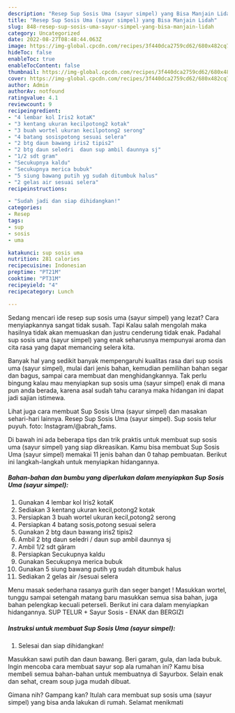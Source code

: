 ```yaml
---
description: "Resep Sup Sosis Uma (sayur simpel) yang Bisa Manjain Lidah"
title: "Resep Sup Sosis Uma (sayur simpel) yang Bisa Manjain Lidah"
slug: 848-resep-sup-sosis-uma-sayur-simpel-yang-bisa-manjain-lidah
category: Uncategorized
date: 2022-08-27T08:48:44.063Z
image: https://img-global.cpcdn.com/recipes/3f440dca2759cd62/680x482cq70/sup-sosis-uma-sayur-simpel-foto-resep-utama.jpg
hideToc: false
enableToc: true
enableTocContent: false
thumbnail: https://img-global.cpcdn.com/recipes/3f440dca2759cd62/680x482cq70/sup-sosis-uma-sayur-simpel-foto-resep-utama.jpg
cover: https://img-global.cpcdn.com/recipes/3f440dca2759cd62/680x482cq70/sup-sosis-uma-sayur-simpel-foto-resep-utama.jpg
author: Admin
authorAv: notfound
ratingvalue: 4.1
reviewcount: 9
recipeingredient:
- "4 lembar kol Iris2 kotaK"
- "3 kentang ukuran kecilpotong2 kotak"
- "3 buah wortel ukuran kecilpotong2 serong"
- "4 batang sosispotong sesuai selera"
- "2 btg daun bawang iris2 tipis2"
- "2 btg daun seledri  daun sup ambil daunnya sj"
- "1/2 sdt gram"
- "Secukupnya kaldu"
- "Secukupnya merica bubuk"
- "5 siung bawang putih yg sudah ditumbuk halus"
- "2 gelas air sesuai selera"
recipeinstructions:

- "Sudah jadi dan siap dihidangkan!"
categories:
- Resep
tags:
- sup
- sosis
- uma

katakunci: sup sosis uma 
nutrition: 281 calories
recipecuisine: Indonesian
preptime: "PT21M"
cooktime: "PT31M"
recipeyield: "4"
recipecategory: Lunch

---
```



Sedang mencari ide resep sup sosis uma (sayur simpel) yang lezat? Cara menyiapkannya sangat tidak susah. Tapi Kalau salah mengolah maka hasilnya tidak akan memuaskan dan justru cenderung tidak enak. Padahal sup sosis uma (sayur simpel) yang enak seharusnya mempunyai aroma dan cita rasa yang dapat memancing selera kita.


Banyak hal yang sedikit banyak mempengaruhi kualitas rasa dari sup sosis uma (sayur simpel), mulai dari jenis bahan, kemudian pemilihan bahan segar dan bagus, sampai cara membuat dan menghidangkannya. Tak perlu bingung kalau mau menyiapkan sup sosis uma (sayur simpel) enak di mana pun anda berada, karena asal sudah tahu caranya maka hidangan ini dapat jadi sajian istimewa.

Lihat juga cara membuat Sup Sosis Uma (sayur simpel) dan masakan sehari-hari lainnya. Resep Sup Sosis Uma (sayur simpel). Sup sosis telur puyuh. foto: Instagram/@abrah_fams.


Di bawah ini ada beberapa tips dan trik praktis untuk membuat sup sosis uma (sayur simpel) yang siap dikreasikan. Kamu bisa membuat Sup Sosis Uma (sayur simpel) memakai 11 jenis bahan dan 0 tahap pembuatan. Berikut ini langkah-langkah untuk menyiapkan hidangannya.

<!--inarticleads1-->

##### Bahan-bahan dan bumbu yang diperlukan dalam menyiapkan Sup Sosis Uma (sayur simpel):

1. Gunakan 4 lembar kol Iris2 kotaK
1. Sediakan 3 kentang ukuran kecil,potong2 kotak
1. Persiapkan 3 buah wortel ukuran kecil,potong2 serong
1. Persiapkan 4 batang sosis,potong sesuai selera
1. Gunakan 2 btg daun bawang iris2 tipis2
1. Ambil 2 btg daun seledri / daun sup ambil daunnya sj
1. Ambil 1/2 sdt gâram
1. Persiapkan Secukupnya kaldu
1. Gunakan Secukupnya merica bubuk
1. Gunakan 5 siung bawang putih yg sudah ditumbuk halus
1. Sediakan 2 gelas air /sesuai selera


Menu masak sederhana rasanya gurih dan seger banget ! Masukkan wortel, tunggu sampai setengah matang baru masukkan semua sisa bahan, juga bahan pelengkap kecuali peterseli. Berikut ini cara dalam menyiapkan hidangannya. SUP TELUR + Sayur Sosis - ENAK dan BERGIZI 

<!--inarticleads2-->

##### Instruksi untuk membuat Sup Sosis Uma (sayur simpel):


1. Selesai dan siap dihidangkan!

Masukkan sawi putih dan daun bawang. Beri garam, gula, dan lada bubuk. Ingin mencoba cara membuat sayur sop ala rumahan ini? Kamu bisa membeli semua bahan-bahan untuk membuatnya di Sayurbox. Selain enak dan sehat, cream soup juga mudah dibuat. 

Gimana nih? Gampang kan? Itulah cara membuat sup sosis uma (sayur simpel) yang bisa anda lakukan di rumah. Selamat menikmati
